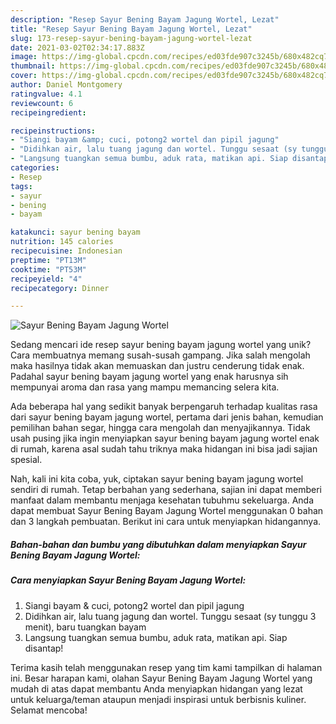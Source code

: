 ```yaml
---
description: "Resep Sayur Bening Bayam Jagung Wortel, Lezat"
title: "Resep Sayur Bening Bayam Jagung Wortel, Lezat"
slug: 173-resep-sayur-bening-bayam-jagung-wortel-lezat
date: 2021-03-02T02:34:17.883Z
image: https://img-global.cpcdn.com/recipes/ed03fde907c3245b/680x482cq70/sayur-bening-bayam-jagung-wortel-foto-resep-utama.jpg
thumbnail: https://img-global.cpcdn.com/recipes/ed03fde907c3245b/680x482cq70/sayur-bening-bayam-jagung-wortel-foto-resep-utama.jpg
cover: https://img-global.cpcdn.com/recipes/ed03fde907c3245b/680x482cq70/sayur-bening-bayam-jagung-wortel-foto-resep-utama.jpg
author: Daniel Montgomery
ratingvalue: 4.1
reviewcount: 6
recipeingredient:

recipeinstructions:
- "Siangi bayam &amp; cuci, potong2 wortel dan pipil jagung"
- "Didihkan air, lalu tuang jagung dan wortel. Tunggu sesaat (sy tunggu 3 menit), baru tuangkan bayam"
- "Langsung tuangkan semua bumbu, aduk rata, matikan api. Siap disantap!"
categories:
- Resep
tags:
- sayur
- bening
- bayam

katakunci: sayur bening bayam 
nutrition: 145 calories
recipecuisine: Indonesian
preptime: "PT13M"
cooktime: "PT53M"
recipeyield: "4"
recipecategory: Dinner

---
```



![Sayur Bening Bayam Jagung Wortel](https://img-global.cpcdn.com/recipes/ed03fde907c3245b/680x482cq70/sayur-bening-bayam-jagung-wortel-foto-resep-utama.jpg)

Sedang mencari ide resep sayur bening bayam jagung wortel yang unik? Cara membuatnya memang susah-susah gampang. Jika salah mengolah maka hasilnya tidak akan memuaskan dan justru cenderung tidak enak. Padahal sayur bening bayam jagung wortel yang enak harusnya sih mempunyai aroma dan rasa yang mampu memancing selera kita.

Ada beberapa hal yang sedikit banyak berpengaruh terhadap kualitas rasa dari sayur bening bayam jagung wortel, pertama dari jenis bahan, kemudian pemilihan bahan segar, hingga cara mengolah dan menyajikannya. Tidak usah pusing jika ingin menyiapkan sayur bening bayam jagung wortel enak di rumah, karena asal sudah tahu triknya maka hidangan ini bisa jadi sajian spesial.




Nah, kali ini kita coba, yuk, ciptakan sayur bening bayam jagung wortel sendiri di rumah. Tetap berbahan yang sederhana, sajian ini dapat memberi manfaat dalam membantu menjaga kesehatan tubuhmu sekeluarga. Anda dapat membuat Sayur Bening Bayam Jagung Wortel menggunakan 0 bahan dan 3 langkah pembuatan. Berikut ini cara untuk menyiapkan hidangannya.

<!--inarticleads1-->

##### Bahan-bahan dan bumbu yang dibutuhkan dalam menyiapkan Sayur Bening Bayam Jagung Wortel:





<!--inarticleads2-->

##### Cara menyiapkan Sayur Bening Bayam Jagung Wortel:

1. Siangi bayam &amp; cuci, potong2 wortel dan pipil jagung
1. Didihkan air, lalu tuang jagung dan wortel. Tunggu sesaat (sy tunggu 3 menit), baru tuangkan bayam
1. Langsung tuangkan semua bumbu, aduk rata, matikan api. Siap disantap!




Terima kasih telah menggunakan resep yang tim kami tampilkan di halaman ini. Besar harapan kami, olahan Sayur Bening Bayam Jagung Wortel yang mudah di atas dapat membantu Anda menyiapkan hidangan yang lezat untuk keluarga/teman ataupun menjadi inspirasi untuk berbisnis kuliner. Selamat mencoba!
